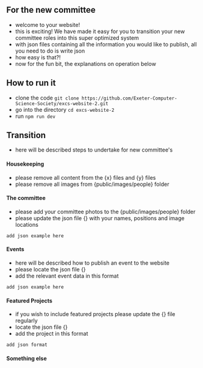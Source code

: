  ## For the new committee
- welcome to your website!
- this is exciting! We have made it easy for you to transition your new committee roles into this super optimized system
- with json files containing all the information you would like to publish, all you need to do is write json
- how easy is that?!
- now for the fun bit, the explanations on operation below

## How to run it
- clone the code `git clone https://github.com/Exeter-Computer-Science-Society/excs-website-2.git`
- go into the directory `cd excs-website-2`
- run `npm run dev`

## Transition
- here will be described steps to undertake for new committee's

#### Housekeeping
- please remove all content from the {x} files and {y} files
- please remove all images from {public/images/people} folder

#### The committee
- please add your committee photos to the {public/images/people} folder
- please update the json file {} with your names, positions and image locations
```
add json example here
```

#### Events
- here will be described how to publish an event to the website
- please locate the json file {}
- add the relevant event data in this format
```
add json example here
```

#### Featured Projects
- if you wish to include featured projects please update the {} file regularly
- locate the json file {}
- add the project in this format
```
add json format
```

#### Something else